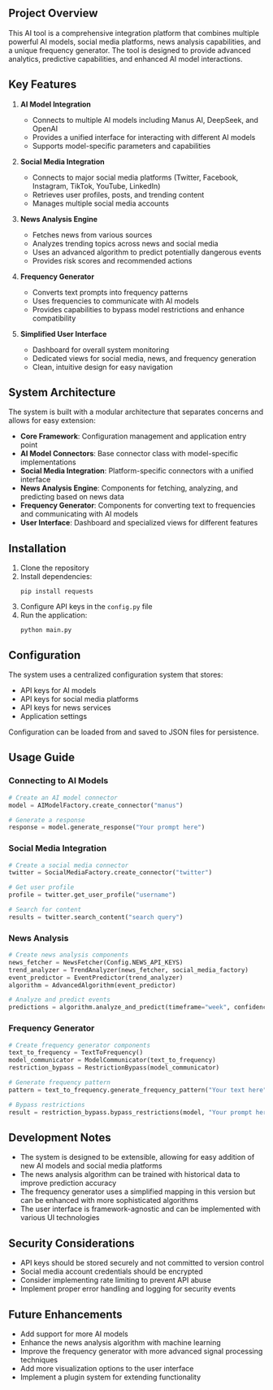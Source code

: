 
## Project Overview

This AI tool is a comprehensive integration platform that combines multiple powerful AI models, social media platforms, news analysis capabilities, and a unique frequency generator. The tool is designed to provide advanced analytics, predictive capabilities, and enhanced AI model interactions.

## Key Features

1. **AI Model Integration**
   - Connects to multiple AI models including Manus AI, DeepSeek, and OpenAI
   - Provides a unified interface for interacting with different AI models
   - Supports model-specific parameters and capabilities

2. **Social Media Integration**
   - Connects to major social media platforms (Twitter, Facebook, Instagram, TikTok, YouTube, LinkedIn)
   - Retrieves user profiles, posts, and trending content
   - Manages multiple social media accounts

3. **News Analysis Engine**
   - Fetches news from various sources
   - Analyzes trending topics across news and social media
   - Uses an advanced algorithm to predict potentially dangerous events
   - Provides risk scores and recommended actions

4. **Frequency Generator**
   - Converts text prompts into frequency patterns
   - Uses frequencies to communicate with AI models
   - Provides capabilities to bypass model restrictions and enhance compatibility

5. **Simplified User Interface**
   - Dashboard for overall system monitoring
   - Dedicated views for social media, news, and frequency generation
   - Clean, intuitive design for easy navigation

## System Architecture

The system is built with a modular architecture that separates concerns and allows for easy extension:

- **Core Framework**: Configuration management and application entry point
- **AI Model Connectors**: Base connector class with model-specific implementations
- **Social Media Integration**: Platform-specific connectors with a unified interface
- **News Analysis Engine**: Components for fetching, analyzing, and predicting based on news data
- **Frequency Generator**: Components for converting text to frequencies and communicating with AI models
- **User Interface**: Dashboard and specialized views for different features

## Installation

1. Clone the repository
2. Install dependencies:
   ```
   pip install requests
   ```
3. Configure API keys in the `config.py` file
4. Run the application:
   ```
   python main.py
   ```

## Configuration

The system uses a centralized configuration system that stores:
- API keys for AI models
- API keys for social media platforms
- API keys for news services
- Application settings

Configuration can be loaded from and saved to JSON files for persistence.

## Usage Guide

### Connecting to AI Models

```python
# Create an AI model connector
model = AIModelFactory.create_connector("manus")

# Generate a response
response = model.generate_response("Your prompt here")
```

### Social Media Integration

```python
# Create a social media connector
twitter = SocialMediaFactory.create_connector("twitter")

# Get user profile
profile = twitter.get_user_profile("username")

# Search for content
results = twitter.search_content("search query")
```

### News Analysis

```python
# Create news analysis components
news_fetcher = NewsFetcher(Config.NEWS_API_KEYS)
trend_analyzer = TrendAnalyzer(news_fetcher, social_media_factory)
event_predictor = EventPredictor(trend_analyzer)
algorithm = AdvancedAlgorithm(event_predictor)

# Analyze and predict events
predictions = algorithm.analyze_and_predict(timeframe="week", confidence_threshold=0.8)
```

### Frequency Generator

```python
# Create frequency generator components
text_to_frequency = TextToFrequency()
model_communicator = ModelCommunicator(text_to_frequency)
restriction_bypass = RestrictionBypass(model_communicator)

# Generate frequency pattern
pattern = text_to_frequency.generate_frequency_pattern("Your text here")

# Bypass restrictions
result = restriction_bypass.bypass_restrictions(model, "Your prompt here")
```

## Development Notes

- The system is designed to be extensible, allowing for easy addition of new AI models and social media platforms
- The news analysis algorithm can be trained with historical data to improve prediction accuracy
- The frequency generator uses a simplified mapping in this version but can be enhanced with more sophisticated algorithms
- The user interface is framework-agnostic and can be implemented with various UI technologies

## Security Considerations

- API keys should be stored securely and not committed to version control
- Social media account credentials should be encrypted
- Consider implementing rate limiting to prevent API abuse
- Implement proper error handling and logging for security events

## Future Enhancements

- Add support for more AI models
- Enhance the news analysis algorithm with machine learning
- Improve the frequency generator with more advanced signal processing techniques
- Add more visualization options to the user interface
- Implement a plugin system for extending functionality
